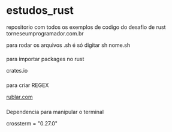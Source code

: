 # estudos_rust
repositorio com todos os exemplos de codigo do desafio de rust torneseumprogramador.com.br

para rodar os arquivos .sh é só digitar sh nome.sh

####

para importar packages no rust

crates.io

###
para criar REGEX 

[rublar.com](https://rubular.com/)

###
Dependencia para manipular o terminal

crossterm = "0.27.0"